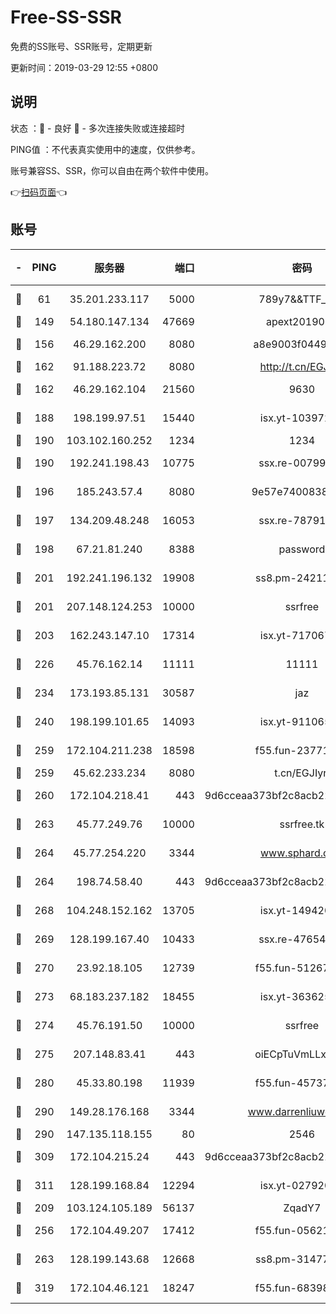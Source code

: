 # Free-SS-SSR

免费的SS账号、SSR账号，定期更新

更新时间：2019-03-29 12:55 +0800

## 说明

状态     ：🙂 - 良好 🙁 - 多次连接失败或连接超时

PING值   ：不代表真实使用中的速度，仅供参考。

账号兼容SS、SSR，你可以自由在两个软件中使用。

👉[扫码页面](https://liesauer.github.io/Free-SS-SSR/)👈

## 账号

|-|PING|服务器|端口|密码|加密方式|区域|
|:----:|:----:|:-----:|-----:|:----:|:----:|:----:|
|🙂|61|35.201.233.117|5000|789y7&&TTF_+><|aes-256-cfb|US|
|🙂|149|54.180.147.134|47669|apext2019001|chacha20|KR|
|🙂|156|46.29.162.200|8080|a8e9003f0449cea5|chacha20-ietf|RU|
|🙂|162|91.188.223.72|8080|http://t.cn/EGJIyrl|rc4-md5|RU|
|🙂|162|46.29.162.104|21560|9630|aes-128-ctr|RU|
|🙂|188|198.199.97.51|15440|isx.yt-10397236|aes-256-cfb|US|
|🙂|190|103.102.160.252|1234|1234|rc4-md5|JP|
|🙂|190|192.241.198.43|10775|ssx.re-00799891|aes-256-cfb|US|
|🙂|196|185.243.57.4|8080|9e57e7400838a01e|chacha20-ietf|US|
|🙂|197|134.209.48.248|16053|ssx.re-78791809|aes-256-cfb|US|
|🙂|198|67.21.81.240|8388|password|aes-256-cfb|US|
|🙂|201|192.241.196.132|19908|ss8.pm-24211927|aes-256-cfb|US|
|🙂|201|207.148.124.253|10000|ssrfree|aes-256-cfb|SG|
|🙂|203|162.243.147.10|17314|isx.yt-71706749|aes-256-cfb|US|
|🙂|226|45.76.162.14|11111|11111|aes-256-cfb|SG|
|🙂|234|173.193.85.131|30587|jaz|aes-256-cfb|US|
|🙂|240|198.199.101.65|14093|isx.yt-91106596|aes-256-cfb|US|
|🙂|259|172.104.211.238|18598|f55.fun-23771534|aes-256-cfb|US|
|🙂|259|45.62.233.234|8080|t.cn/EGJIyrl|rc4-md5|CA|
|🙂|260|172.104.218.41|443|9d6cceaa373bf2c8acb22e60b6a58be6|aes-256-cfb|US|
|🙂|263|45.77.249.76|10000|ssrfree.tk|aes-256-cfb|SG|
|🙂|264|45.77.254.220|3344|www.sphard.com|aes-256-cfb|SG|
|🙂|264|198.74.58.40|443|9d6cceaa373bf2c8acb22e60b6a58be6|aes-256-cfb|US|
|🙂|268|104.248.152.162|13705|isx.yt-14942092|aes-256-cfb|SG|
|🙂|269|128.199.167.40|10433|ssx.re-47654308|aes-256-cfb|SG|
|🙂|270|23.92.18.105|12739|f55.fun-51267989|aes-256-cfb|US|
|🙂|273|68.183.237.182|18455|isx.yt-36362513|aes-256-cfb|SG|
|🙂|274|45.76.191.50|10000|ssrfree|aes-256-cfb|SG|
|🙂|275|207.148.83.41|443|oiECpTuVmLLxk4Ts|aes-256-cfb|AU|
|🙂|280|45.33.80.198|11939|f55.fun-45737908|aes-256-cfb|US|
|🙂|290|149.28.176.168|3344|www.darrenliuwei.com|aes-256-cfb|AU|
|🙂|290|147.135.118.155|80|2546|chacha20|US|
|🙂|309|172.104.215.24|443|9d6cceaa373bf2c8acb22e60b6a58be6|aes-256-cfb|US|
|🙂|311|128.199.168.84|12294|isx.yt-02792021|aes-256-cfb|SG|
|🙂|209|103.124.105.189|56137|ZqadY7|chacha20|US|
|🙂|256|172.104.49.207|17412|f55.fun-05621205|aes-256-cfb|SG|
|🙂|263|128.199.143.68|12668|ss8.pm-31477176|aes-256-cfb|SG|
|🙂|319|172.104.46.121|18247|f55.fun-68398451|aes-256-cfb|SG|
